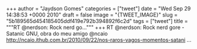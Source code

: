 
+++
author = "Jaydson Gomes"
categories = ["tweet"]
date = "Wed Sep 29 14:38:53 +0000 2010"
draft = false
image = "{TWEET_IMAGE}"
slug = "5b189565d454185405ddf419e792b394892f6c2d"
tags = ["tweet"]
title = """RT @nerdson: Rock nerd go..."""
+++
RT @nerdson: Rock nerd gore - Satanic GNU, obra do meu amigo @ncaio http://ncaio.ithub.com.br/2010/09/22/nos-raros-vagos-momentos-satani ...
